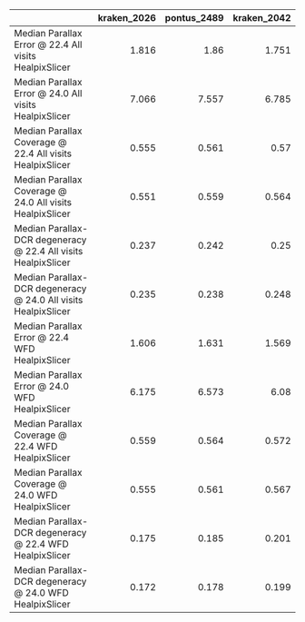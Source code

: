 |                                                                |   kraken_2026 |   pontus_2489 |   kraken_2042 |
|:---------------------------------------------------------------|--------------:|--------------:|--------------:|
| Median Parallax Error @ 22.4 All visits HealpixSlicer          |         1.816 |         1.86  |         1.751 |
| Median Parallax Error @ 24.0 All visits HealpixSlicer          |         7.066 |         7.557 |         6.785 |
| Median Parallax Coverage @ 22.4 All visits HealpixSlicer       |         0.555 |         0.561 |         0.57  |
| Median Parallax Coverage @ 24.0 All visits HealpixSlicer       |         0.551 |         0.559 |         0.564 |
| Median Parallax-DCR degeneracy @ 22.4 All visits HealpixSlicer |         0.237 |         0.242 |         0.25  |
| Median Parallax-DCR degeneracy @ 24.0 All visits HealpixSlicer |         0.235 |         0.238 |         0.248 |
| Median Parallax Error @ 22.4 WFD HealpixSlicer                 |         1.606 |         1.631 |         1.569 |
| Median Parallax Error @ 24.0 WFD HealpixSlicer                 |         6.175 |         6.573 |         6.08  |
| Median Parallax Coverage @ 22.4 WFD HealpixSlicer              |         0.559 |         0.564 |         0.572 |
| Median Parallax Coverage @ 24.0 WFD HealpixSlicer              |         0.555 |         0.561 |         0.567 |
| Median Parallax-DCR degeneracy @ 22.4 WFD HealpixSlicer        |         0.175 |         0.185 |         0.201 |
| Median Parallax-DCR degeneracy @ 24.0 WFD HealpixSlicer        |         0.172 |         0.178 |         0.199 |
